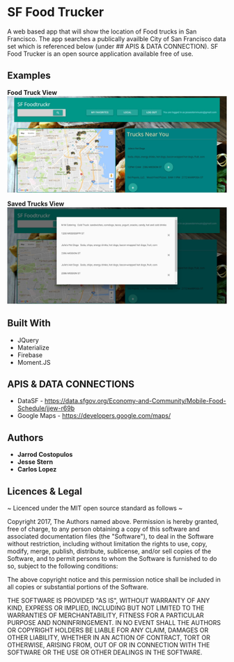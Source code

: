 # SF Food Trucker

A web based app that will show the location of Food trucks in San Francisco. The app searches a publically availble City of San Francisco data set which is referenced below (under ## APIS & DATA CONNECTION).  SF Food Trucker is an open source application available free of use.  

## Examples

**Food Truck View**
![Foodtruckview](examples/foodtruckview.jpg)

**Saved Trucks View**
![Savedview](examples/savedview.jpg)

## Built With

* JQuery
* Materialize
* Firebase
* Moment.JS

## APIS & DATA CONNECTIONS

* DataSF - https://data.sfgov.org/Economy-and-Community/Mobile-Food-Schedule/jjew-r69b 
* Google Maps - https://developers.google.com/maps/

## Authors

* **Jarrod Costopulos** 
* **Jesse Stern** 
* **Carlos Lopez** 

## Licences & Legal

~ Licenced under the MIT open source standard as follows ~

Copyright 2017, The Authors named above. 
Permission is hereby granted, free of charge, to any person obtaining a copy of this software and associated documentation files (the "Software"), to deal in the Software without restriction, including without limitation the rights to use, copy, modify, merge, publish, distribute, sublicense, and/or sell copies of the Software, and to permit persons to whom the Software is furnished to do so, subject to the following conditions:

The above copyright notice and this permission notice shall be included in all copies or substantial portions of the Software.

THE SOFTWARE IS PROVIDED "AS IS", WITHOUT WARRANTY OF ANY KIND, EXPRESS OR IMPLIED, INCLUDING BUT NOT LIMITED TO THE WARRANTIES OF MERCHANTABILITY, FITNESS FOR A PARTICULAR PURPOSE AND NONINFRINGEMENT. IN NO EVENT SHALL THE AUTHORS OR COPYRIGHT HOLDERS BE LIABLE FOR ANY CLAIM, DAMAGES OR OTHER LIABILITY, WHETHER IN AN ACTION OF CONTRACT, TORT OR OTHERWISE, ARISING FROM, OUT OF OR IN CONNECTION WITH THE SOFTWARE OR THE USE OR OTHER DEALINGS IN THE SOFTWARE.
